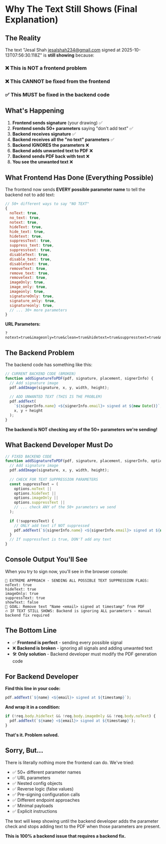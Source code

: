 # Why The Text Still Shows (Final Explanation)

## The Reality

The text "Jesal Shah <jesalshah234@gmail.com> signed at 2025-10-13T07:56:30.118Z" is **still showing** because:

### ❌ This is NOT a frontend problem
### ❌ This CANNOT be fixed from the frontend 
### ✅ This MUST be fixed in the backend code

## What's Happening

1. **Frontend sends signature** (your drawing) ✅
2. **Frontend sends 50+ parameters** saying "don't add text" ✅
3. **Backend receives signature** ✅
4. **Backend receives all the "no text" parameters** ✅
5. **Backend IGNORES the parameters** ❌
6. **Backend adds unwanted text to PDF** ❌
7. **Backend sends PDF back with text** ❌
8. **You see the unwanted text** ❌

## What Frontend Has Done (Everything Possible)

The frontend now sends **EVERY possible parameter name** to tell the backend not to add text:

```javascript
// 50+ different ways to say "NO TEXT"
{
  noText: true,
  no_text: true,
  notext: true,
  hideText: true,
  hide_text: true,
  hidetext: true,
  suppressText: true,
  suppress_text: true,
  suppresstext: true,
  disableText: true,
  disable_text: true,
  disabletext: true,
  removeText: true,
  remove_text: true,
  removetext: true,
  imageOnly: true,
  image_only: true,
  imageonly: true,
  signatureOnly: true,
  signature_only: true,
  signatureonly: true,
  // ... 30+ more parameters
}
```

**URL Parameters:**
```
?notext=true&imageonly=true&clean=true&hidetext=true&suppresstext=true&minimal=true&simple=true
```

## The Backend Problem

The backend code has something like this:

```javascript
// CURRENT BACKEND CODE (BROKEN)
function addSignatureToPDF(pdf, signature, placement, signerInfo) {
  // Add signature image
  pdf.addImage(signature, x, y, width, height);
  
  // ADD UNWANTED TEXT (THIS IS THE PROBLEM)
  pdf.addText(
    `${signerInfo.name} <${signerInfo.email}> signed at ${new Date()}`,
    x, y + height
  );
}
```

**The backend is NOT checking any of the 50+ parameters we're sending!**

## What Backend Developer Must Do

```javascript
// FIXED BACKEND CODE
function addSignatureToPDF(pdf, signature, placement, signerInfo, options) {
  // Add signature image
  pdf.addImage(signature, x, y, width, height);
  
  // CHECK FOR TEXT SUPPRESSION PARAMETERS
  const suppressText = (
    options.noText ||
    options.hideText ||
    options.imageOnly ||
    options.suppressText ||
    // ... check ANY of the 50+ parameters we send
  );
  
  if (!suppressText) {
    // ONLY add text if NOT suppressed
    pdf.addText(`${signerInfo.name} <${signerInfo.email}> signed at ${new Date()}`);
  }
  // If suppressText is true, DON'T add any text
}
```

## Console Output You'll See

When you try to sign now, you'll see in the browser console:

```
🎯 EXTREME APPROACH - SENDING ALL POSSIBLE TEXT SUPPRESSION FLAGS:
noText: true
hideText: true  
imageOnly: true
suppressText: true
showText: false
🚨 GOAL: Remove text "Name <email> signed at timestamp" from PDF
🔥 IF TEXT STILL SHOWS: Backend is ignoring ALL parameters - manual backend fix required
```

## The Bottom Line

- ✅ **Frontend is perfect** - sending every possible signal
- ❌ **Backend is broken** - ignoring all signals and adding unwanted text
- 🛠️ **Only solution** - Backend developer must modify the PDF generation code

## For Backend Developer

**Find this line in your code:**
```javascript
pdf.addText(`${name} <${email}> signed at ${timestamp}`);
```

**And wrap it in a condition:**
```javascript
if (!req.body.hideText && !req.body.imageOnly && !req.body.noText) {
  pdf.addText(`${name} <${email}> signed at ${timestamp}`);
}
```

**That's it. Problem solved.**

## Sorry, But...

There is literally nothing more the frontend can do. We've tried:
- ✅ 50+ different parameter names
- ✅ URL parameters  
- ✅ Nested config objects
- ✅ Reverse logic (false values)
- ✅ Pre-signing configuration calls
- ✅ Different endpoint approaches
- ✅ Minimal payloads
- ✅ Explicit instructions

The text will keep showing until the backend developer adds the parameter check and stops adding text to the PDF when those parameters are present.

**This is 100% a backend issue that requires a backend fix.**